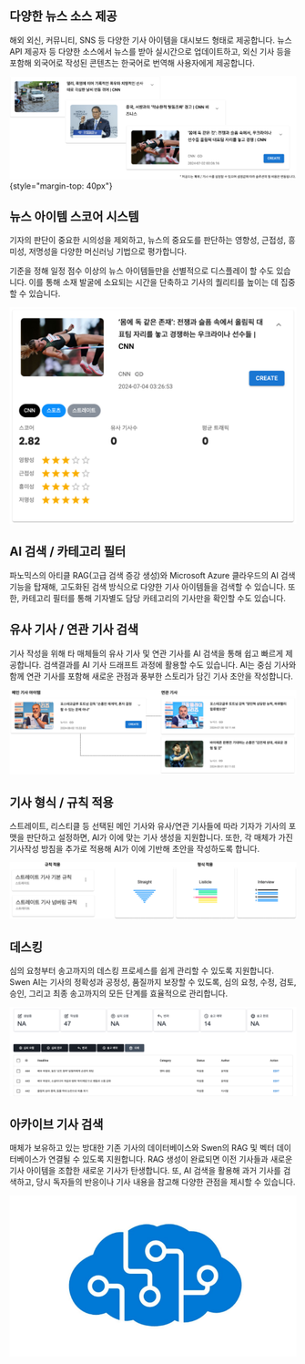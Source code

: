 ## 다양한 뉴스 소스 제공

해외 외신, 커뮤니티, SNS 등 다양한 기사 아이템을 대시보드 형태로 제공합니다. 뉴스 API 제공자 등 다양한 소스에서 뉴스를 받아 실시간으로 업데이트하고, 외신 기사 등을 포함해 외국어로 작성된 콘텐츠는 한국어로 번역해 사용자에게 제공합니다.

![Product Image](images/Sources.png){style="margin-top: 40px"}

## 뉴스 아이템 스코어 시스템

기자의 판단이 중요한 시의성을 제외하고, 뉴스의 중요도를 판단하는 영향성, 근접성, 흥미성, 저명성을 다양한 머신러닝 기법으로 평가합니다.

기준을 정해 일정 점수 이상의 뉴스 아이템들만을 선별적으로 디스플레이 할 수도 있습니다. 이를 통해 소재 발굴에 소요되는 시간을 단축하고 기사의 퀄리티를 높이는 데 집중할 수 있습니다.

![Product Image](images/Scores.png)

## AI 검색 / 카테고리 필터

파노믹스의 아티클 RAG(고급 검색 증강 생성)와 Microsoft Azure 클라우드의 AI 검색 기능을 탑재해, 고도화된 검색 방식으로 다양한 기사 아이템들을 검색할 수 있습니다. 또한, 카테고리 필터를 통해 기자별도 담당 카테고리의 기사만을 확인할 수도 있습니다.

## 유사 기사 / 연관 기사 검색

기사 작성을 위해 타 매체들의 유사 기사 및 연관 기사를 AI 검색을 통해 쉽고 빠르게 제공합니다. 검색결과를 AI 기사 드래프트 과정에 활용할 수도 있습니다. AI는 중심 기사와 함께 연관 기사를 포함해 새로운 관점과 풍부한 스토리가 담긴 기사 초안을 작성합니다.

![Product Image](images/Related.png)

## 기사 형식 / 규칙 적용

스트레이트, 리스티클 등 선택된 메인 기사와 유사/연관 기사들에 따라 기자가 기사의 포맷을 판단하고 설정하면, AI가 이에 맞는 기사 생성을 지원합니다. 또한, 각 매체가 가진 기사작성 방침을 추가로 적용해 AI가 이에 기반해 초안을 작성하도록 합니다.

![Product Image](images/Format.png)

## 데스킹

심의 요청부터 송고까지의 데스킹 프로세스를 쉽게 관리할 수 있도록 지원합니다. Swen AI는 기사의 정확성과 공정성, 품질까지 보장할 수 있도록, 심의 요청, 수정, 검토, 승인, 그리고 최종 송고까지의 모든 단계를 효율적으로 관리합니다.

![Product Image](images/Desking.png)

## 아카이브 기사 검색

매체가 보유하고 있는 방대한 기존 기사의 데이터베이스와 Swen의 RAG 및 벡터 데이터베이스가 연결될 수 있도록 지원합니다. RAG 생성이 완료되면 이전 기사들과 새로운 기사 아이템을 조합한 새로운 기사가 탄생합니다. 또, AI 검색을 활용해 과거 기사를 검색하고, 당시 독자들의 반응이나 기사 내용을 참고해 다양한 관점을 제시할 수 있습니다.

![Product Image](images/Archive.png)
